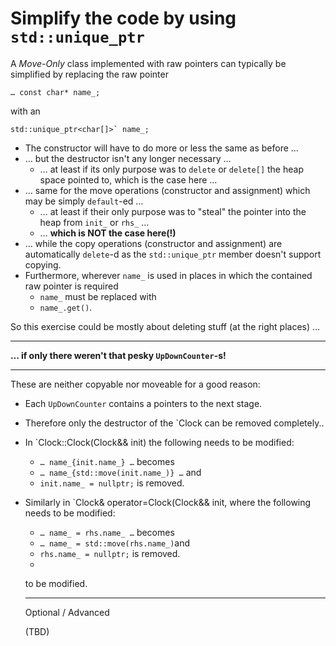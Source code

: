 # Simplify the code by using `std::unique_ptr`

A *Move-Only* class implemented with raw pointers can
typically be simplified by replacing the raw pointer
```
… const char* name_;
```
with an
```
std::unique_ptr<char[]>` name_;
```

- The constructor will have to do more or less the same as
  before …
- … but the destructor isn't any longer necessary …
  -  … at least if its only purpose was to `delete` or
     `delete[]` the heap space pointed to, which is the
     case here …
- … same for the move operations (constructor and
    assignment) which may be simply `default`-ed …
    - … at least if their only purpose was to "steal"
      the pointer into the heap from `init_` or `rhs_` …
    - … **which is NOT the case here(!)**
- … while the copy operations (constructor and assignment)
    are automatically `delete`-d as the `std::unique_ptr`
    member doesn't support copying.
- Furthermore, wherever `name_` is used in places in which
  the contained raw pointer is required
  - `name_` must be replaced with
  - `name_.get()`.

So this exercise could be mostly about deleting stuff (at
the right places) …

* * * * *

**… if only there weren't that pesky `UpDownCounter`-s!**

* * * * *

These are neither copyable nor moveable for a good reason:

- Each `UpDownCounter` contains a pointers to the next
  stage.
- Therefore only the destructor of the `Clock can be
  removed completely..
- In `Clock::Clock(Clock&& init) the following needs to
  be modified:
  - `… name_{init.name_} …` becomes
  - `… name_{std::move(init.name_)} …` and
  -  `init.name_ = nullptr;` is removed.
- Similarly in `Clock& operator=Clock(Clock&& init, where
  the following needs to be modified:
  - `… name_ = rhs.name_ …` becomes
  - `… name_ = std::move(rhs.name_)`and
  -  `rhs.name_ = nullptr;` is removed.
  - 
  to be modified.

  * * * * * 

  Optional / Advanced

  (TBD)

  


